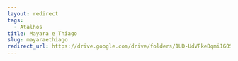 ```yaml
---
layout: redirect
tags:
  - Atalhos
title: Mayara e Thiago
slug: mayaraethiago
redirect_url: https://drive.google.com/drive/folders/1UD-UdVFkeDqmi1G0S4j5Mb8TmlVWDRcF?usp=drive_link
---
```

